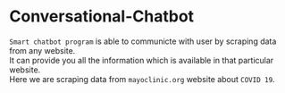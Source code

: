 # Conversational-Chatbot
`Smart chatbot program` is able to communicte with user by scraping data from any website.<br>
It can provide you all the information which is available in that particular website.<br>
Here we are scraping data from `mayoclinic.org` website about `COVID 19`. 
